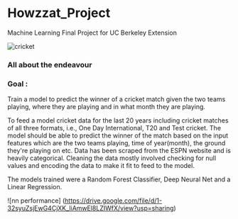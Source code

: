 # Howzzat_Project
Machine Learning Final Project for UC Berkeley Extension

 ![cricket](https://media.gettyimages.com/vectors/cricket-batsman-vector-id483913507?s=612x612)

### All about the endeavour

### Goal : 
Train a model to predict the winner of a cricket match given the two teams playing, where they are playing and in what month they are playing. 

To feed a model cricket data for the last 20 years including cricket matches of all three formats, i.e., One Day International, T20 and Test cricket. The model should be able to predict the winner of the match based on the input features which are the two teams playing, time of year(month), the ground they're playing on etc. 
Data has been scraped from the ESPN website and is heavily categorical. Cleaning the data mostly involved checking for null values and encoding the data to make it fit to feed to the model. 

The models trained were a Random Forest Classifier, Deep Neural Net and a Linear Regression. 

![nn performance] (https://drive.google.com/file/d/1-32syuZsjEwG4CjXK_liAmwEl8LZIWfX/view?usp=sharing)⁩
